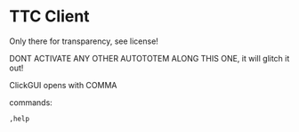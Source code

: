 TTC Client
==========

Only there for transparency, see license!

DONT ACTIVATE ANY OTHER AUTOTOTEM ALONG THIS ONE, it will glitch it out!

ClickGUI opens with COMMA

commands:

`,help` 
